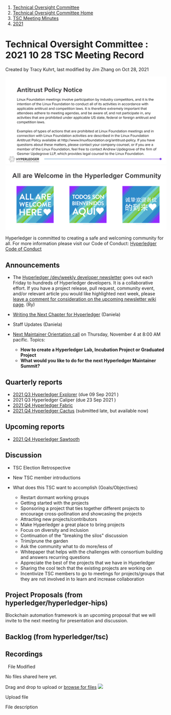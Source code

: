 1. [Technical Oversight Committee](index.html)
2. [Technical Oversight Committee Home](Technical-Oversight-Committee-Home_21430274.html)
3. [TSC Meeting Minutes](TSC-Meeting-Minutes_21448544.html)
4. [2021](2021_21452508.html)

# Technical Oversight Committee : 2021 10 28 TSC Meeting Record

Created by Tracy Kuhrt, last modified by Jim Zhang on Oct 28, 2021

![](attachments/21431877/21448548.png?height=250) ![](attachments/21431877/21448549.png?height=250)

Hyperledger is committed to creating a safe and welcoming community for all. For more information please visit our Code of Conduct: [Hyperledger Code of Conduct](https://lf-hyperledger.atlassian.net/wiki/spaces/HYP/pages/19595281/Hyperledger+Code+of+Conduct)

## Announcements

- The [Hyperledger /dev/weekly developer newsletter](https://lf-hyperledger.atlassian.net/wiki/pages/viewpage.action?pageId=17170445) goes out each Friday to hundreds of Hyperledger developers. It is a collaborative effort. If you have a project release, pull request, community event, and/or relevant article you would like highlighted next week, please [leave a comment for consideration on the upcoming newsletter wiki page](https://lf-hyperledger.atlassian.net/wiki/display/DR/2021). (Ry)
- [Writing the Next Chapter for Hyperledger](https://www.hyperledger.org/blog/2021/10/13/writing-the-next-chapter-for-hyperledger) (Daniela)
- Staff Updates (Daniela)
- [Next Maintainer Orientation call](https://lf-hyperledger.atlassian.net/wiki/display/CA/Maintainer%27s+Guide) on Thursday, November 4 at 8:00 AM pacific. Topics:
  
  - **How to create a Hyperledger Lab, Incubation Project or Graduated Project**
  - **What would you like to do for the next Hyperledger Maintainer Summit?**

## Quarterly reports

- [2021 Q3 Hyperledger Explorer](https://lf-hyperledger.atlassian.net/wiki/display/TSC/2021+Q3+Hyperledger+Explorer) (due 09 Sep 2021 )
- 2021 Q3 Hyperledger Caliper (due 23 Sep 2021 )
- [2021 Q4 Hyperledger Fabric](2021-Q4-Hyperledger-Fabric_21443161.html)
- [2021 Q4 Hyperledger Cactus](https://lf-hyperledger.atlassian.net/wiki/display/TSC/2021+Q4+Hyperledger+Cactus) (submitted late, but available now)

## Upcoming reports

- [2021 Q4 Hyperledger Sawtooth](https://lf-hyperledger.atlassian.net/wiki/display/TSC/2021+Q4+Hyperledger+Sawtooth)

## Discussion

- TSC Election Retrospective
- New TSC member introductions
- What does this TSC want to accomplish (Goals/Objectives)
  
  - Restart dormant working groups
  - Getting started with the projects
  - Sponsoring a project that ties together different projects to encourage cross-pollination and showcasing the projects
  - Attracting new projects/contributors
  - Make Hyperledger a great place to bring projects
  - Focus on diversity and inclusion
  - Continuation of the "breaking the silos" discussion
  - Trim/prune the garden
  - Ask the community what to do more/less of
  - Whitepaper that helps with the challenges with consortium building and answers recurring questions
  - Appreciate the best of the projects that we have in Hyperledger
  - Sharing the cool tech that the existing projects are working on
  - Incentivize TSC members to go to meetings for projects/groups that they are not involved in to learn and increase collaboration

## Project Proposals (from hyperledger/hyperledger-hips)

Blockchain automation framework is an upcoming proposal that we will invite to the next meeting for presentation and discussion.

## Backlog (from hyperledger/tsc)

## Recordings

  File Modified

No files shared here yet.

Drag and drop to upload or [browse for files]() ![](images/icons/wait.gif)

Upload file

File description
